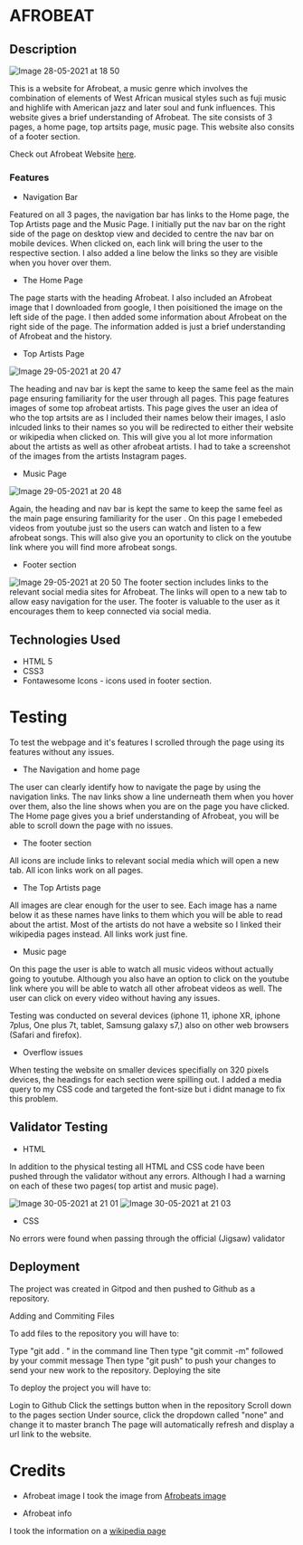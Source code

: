 # **AFROBEAT**

## Description 
![Image 28-05-2021 at 18 50](https://user-images.githubusercontent.com/81257331/120083085-4d695500-c0be-11eb-8651-fe07b003bc9d.jpg)


This is a website for Afrobeat, a music genre which involves the combination of elements of West African musical styles such as fuji music and highlife with American jazz and later soul and funk influences. This website gives a brief understanding of Afrobeat. The site consists of 3 pages, a home page, top artsits page, music page. This website also consits of a footer section.

Check out Afrobeat Website [here](https://divine-97.github.io/AFROBEAT-PROJECTS/).

### Features 
* Navigation Bar

Featured on all 3 pages, the navigation bar has links to the Home page, the Top Artists page and the Music Page. I initially put the nav bar on the right side of the page on desktop view and decided to centre the nav bar on mobile devices.  When clicked on, each link will bring the user to the respective section. I also added a line below the links so they are visible when you hover over them. 

* The Home Page

The page starts with the heading Afrobeat. I also included an Afrobeat image that I downloaded from google, I then poisitioned the image on the left side of the page. I then added some information about Afrobeat on the right side of the page. The information added is just a brief understanding of Afrobeat and the history.

* Top Artists Page

![Image 29-05-2021 at 20 47](https://user-images.githubusercontent.com/81257331/120083232-1e9fae80-c0bf-11eb-880a-41be24d83028.jpg)


The heading and nav bar is kept the same to keep the same feel as the main page ensuring familiarity for the user through all pages. This page features images of some top afrobeat artists. This page gives the user an idea of who the top artsits are as I included their names below their images, I aslo inlcuded links to their names so you will be redirected to either their website or wikipedia when clicked on. This will give you al lot more information about the artists as well as other afrobeat artists. I had to take a screenshot of the images from the artists Instagram pages.

* Music Page

![Image 29-05-2021 at 20 48](https://user-images.githubusercontent.com/81257331/120083253-4f7fe380-c0bf-11eb-9fc8-80f09e6a582b.jpg)


Again, the heading and nav bar is kept the same to keep the same feel as the main page ensuring familiarity for the user . On this page I emebeded videos from youtube just so the users can watch and listen to a few afrobeat songs. This will also give you an oportunity to click on the youtube link where you will find more afrobeat songs.

* Footer section

![Image 29-05-2021 at 20 50](https://user-images.githubusercontent.com/81257331/120083303-b2717a80-c0bf-11eb-8c26-077f6b28d8c3.jpg)
The footer section includes links to the relevant social media sites for Afrobeat. The links will open to a new tab to allow easy navigation for the user.
The footer is valuable to the user as it encourages them to keep connected via social media.

## Technologies Used

* HTML 5
* CSS3
* Fontawesome Icons - icons used in footer section.

# Testing
 To test the webpage and it's features I scrolled through the page using its features without any issues.
 
 * The Navigation and home page
 
 The user can clearly identify how to navigate the page by using the navigation links. The nav links show a line underneath them when you hover over them, also the line shows when you are on the page you have clicked. The Home page gives you a brief understanding of Afrobeat, you will be able to scroll down the page with no issues.
 
 * The footer section
 
 All icons are include links to relevant social media which will open a new tab. All icon links work on all pages.
 
 * The Top Artists page
 
 All images are clear enough for the user to see. Each image has a name below it as these names have links to them which you will be able to read about the artist. Most of the artists do not have a website so I linked their wikipedia pages instead. All links work just fine.
 
 * Music page
 
 On this page the user is able to watch all music videos without actually going to youtube. Although you also have an option to click on the youtube link where you will be able to watch all other afrobeat videos as well. The user can click on every video without having any issues.
 
 
 Testing was conducted on several devices (iphone 11, iphone XR, iphone 7plus, One plus 7t, tablet, Samsung galaxy s7,) also on other web browsers (Safari and firefox).
 
 * Overflow issues

When testing the website on smaller devices specifially on 320 pixels devices, the headings for each section were spilling out. I added a media query to my CSS code and targeted the font-size but i didnt manage to fix this problem. 

## Validator Testing

 * HTML 
 
 In addition to the physical testing all HTML and CSS code have been pushed through the validator without any errors.
 Although I had a warning on each of these two pages( top artist and music page).
 

![Image 30-05-2021 at 21 01](https://user-images.githubusercontent.com/81257331/120118500-c2a25c00-c18a-11eb-8317-46dacb60bf87.jpg)
![Image 30-05-2021 at 21 03](https://user-images.githubusercontent.com/81257331/120118503-c59d4c80-c18a-11eb-9c77-ff60d72b48a3.jpg)

* CSS

No errors were found when passing through the official (Jigsaw) validator


## Deployment

The project was created in Gitpod and then pushed to Github as a repository.

Adding and Commiting Files

To add files to the repository you will have to:

Type "git add . " in the command line
Then type "git commit -m" followed by your commit message
Then type "git push" to push your changes to send your new work to the repository.
Deploying the site

To deploy the project you will have to:

Login to Github
Click the settings button when in the repository
Scroll down to the pages section
Under source, click the dropdown called "none" and change it to master branch
The page will automatically refresh and display a url link to the website.

# Credits

* Afrobeat image
I took the image from [Afrobeats image](https://www.google.com/imgres?imgurl=https%3A%2F%2Fi.scdn.co%2Fimage%2Fab67706c0000bebb4493cf7727f63448c8c38d6e&imgrefurl=https%3A%2F%2Fopen.spotify.com%2Fplaylist%2F60aoNammYycIEeFmgblEw1&tbnid=FpMKebk-9C1Q-M&vet=12ahUKEwjkiYDfoPLwAhUQR8AKHXcHD3gQMygEegUIARDNAQ..i&docid=MmRLjeVCuKIlCM&w=640&h=640&q=afrobeats&ved=2ahUKEwjkiYDfoPLwAhUQR8AKHXcHD3gQMygEegUIARDNAQ) 

* Afrobeat info

I took the information on a [wikipedia page](https://en.wikipedia.org/wiki/Afrobeat#:~:text=Afrobeat%20is%20a%20music%20genre,complex%20intersecting%20rhythms%2C%20and%20percussion.)
